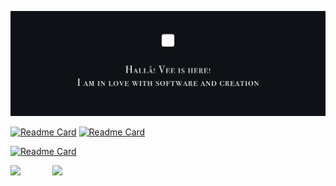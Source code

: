 ![](/profile-cover.png)

[![Readme Card](https://github-readme-stats.vercel.app/api/pin/?username=veekhere&repo=quoro-app&theme=github_dark&hide_border=true)](https://github.com/veekhere/quoro-app)
[![Readme Card](https://github-readme-stats.vercel.app/api/pin/?username=veekhere&repo=auto-pc-shutdowner-app&theme=github_dark&hide_border=true)](https://github.com/veekhere/auto-pc-shutdowner-app)

[![Readme Card](https://github-readme-stats.vercel.app/api/pin/?username=veekhere&repo=codewars-solutions&theme=github_dark&hide_border=true)](https://github.com/veekhere/codewars-solutions)

<div>
  <img src="https://github-readme-stats.vercel.app/api/top-langs/?username=veekhere&layout=compact&theme=github_dark&hide_border=true&langs_count=10" />
  &nbsp; &nbsp; &nbsp; &nbsp; &nbsp; &nbsp;
  <img src="https://readme-jokes-veekhere.vercel.app/api?hideBorder&theme=react&bgColor=%230E1116&title=Random%20Joke&qColor=%23EEE170" />
</div>
